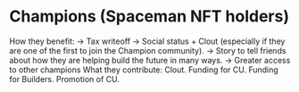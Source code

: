 # Champions (Spaceman NFT holders)

How they benefit: → Tax writeoff
→ Social status + Clout (especially if they are one of the first to join the Champion community).
→ Story to tell friends about how they are helping build the future in many ways.
→ Greater access to other champions
What they contribute: Clout.
Funding for CU.
Funding for Builders.
Promotion of CU.